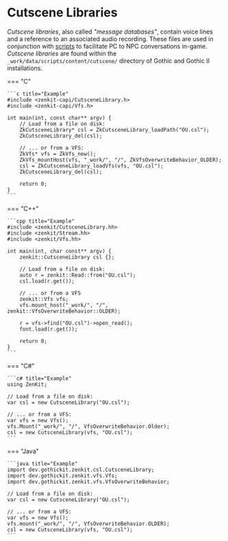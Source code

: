 # Cutscene Libraries

*Cutscene libraries*, also called *"message databases"*, contain voice lines and a reference to an associated
audio recording. These files are used in conjunction with [scripts](daedalus-script.md) to facilitate PC to NPC
conversations in-game. *Cutscene libraries* are found within the `_work/data/scripts/content/cutscene/` directory
of Gothic and Gothic II installations. 

=== "C"

    ```c title="Example"
    #include <zenkit-capi/CutsceneLibrary.h>
    #include <zenkit-capi/Vfs.h>

    int main(int, const char** argv) {
        // Load from a file on disk:
        ZkCutsceneLibrary* csl = ZkCutsceneLibrary_loadPath("OU.csl");
        ZkCutsceneLibrary_del(csl);

        // ... or from a VFS:
        ZkVfs* vfs = ZkVfs_new();
        ZkVfs_mountHost(vfs, "_work/", "/", ZkVfsOverwriteBehavior_OLDER);
        csl = ZkCutsceneLibrary_loadVfs(vfs, "OU.csl");
        ZkCutsceneLibrary_del(csl);

        return 0;
    }
    ```

=== "C++"

    ```cpp title="Example"
    #include <zenkit/CutsceneLibrary.hh>
    #include <zenkit/Stream.hh>
    #include <zenkit/Vfs.hh>

    int main(int, char const** argv) {
        zenkit::CutsceneLibrary csl {};
        
        // Load from a file on disk:
        auto r = zenkit::Read::from("OU.csl");
        csl.load(r.get());

        // ... or from a VFS
        zenkit::Vfs vfs;
        vfs.mount_host("_work/", "/", zenkit::VfsOverwriteBehavior::OLDER);

        r = vfs->find("OU.csl")->open_read();
        font.load(r.get());

        return 0;
    }
    ```

=== "C#"
    
    ```c# title="Example"
    using ZenKit;

    // Load from a file on disk:
    var csl = new CutsceneLibrary("OU.csl");

    // ... or from a VFS:
    var vfs = new Vfs();
    vfs.Mount("_work/", "/", VfsOverwriteBehavior.Older);
    csl = new CutsceneLibrary(vfs, "OU.csl");
    ```

=== "Java"
    
    ```java title="Example"
    import dev.gothickit.zenkit.csl.CutsceneLibrary;
    import dev.gothickit.zenkit.vfs.Vfs;
    import dev.gothickit.zenkit.vfs.VfsOverwriteBehavior;

    // Load from a file on disk:
    var csl = new CutsceneLibrary("OU.csl");

    // ... or from a VFS:
    var vfs = new Vfs();
    vfs.mount("_work/", "/", VfsOverwriteBehavior.OLDER);
    csl = new CutsceneLibrary(vfs, "OU.csl");
    ```
